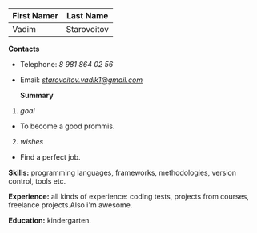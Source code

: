 First Namer | Last Name
------------ | -------------
Vadim | Starovoitov

  **Contacts**
* Telephone: *8 981 864 02 56*
* Email: *starovoitov.vadik1@gmail.com*

  **Summary**
1. *goal*
  * To become a good prommis.
2. *wishes*
  * Find a perfect job.

**Skills:**  programming languages, frameworks, methodologies, version control, tools etc.

**Experience:**  all kinds of experience: coding tests, projects from courses,
freelance projects.Also i'm awesome.

**Education:** kindergarten.
